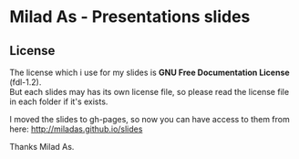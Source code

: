 # Milad As - Presentations slides

## License
The license which i use for my slides is **GNU Free Documentation License** (fdl-1.2).  
But each slides may has its own license file, so please read the license file in each folder if it's exists.

I moved the slides to gh-pages, so now you can have access to them from here: http://miladas.github.io/slides

Thanks
Milad As.
